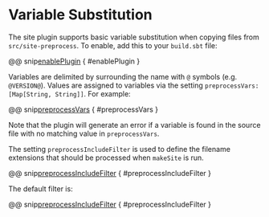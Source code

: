 # Variable Substitution

The site plugin supports basic variable substitution when copying files from `src/site-preprocess`. To enable, add this to your `build.sbt` file:

@@ snip[enablePlugin](../../sbt-test/preprocess/does-transform-variables/build.sbt) { #enablePlugin }

Variables are delimited by surrounding the name with `@` symbols (e.g. `@VERSION@`). Values are assigned to variables via the setting `preprocessVars: [Map[String, String]]`. For example:

@@ snip[preprocessVars](../../sbt-test/preprocess/does-transform-variables/build.sbt) { #preprocessVars }

Note that the plugin will generate an error if a variable is found in the source file with no matching value in `preprocessVars`.

The setting `preprocessIncludeFilter` is used to define the filename extensions that should be processed when `makeSite` is run.

@@ snip[preprocessIncludeFilter](../../sbt-test/preprocess/does-transform-variables/build.sbt) { #preprocessIncludeFilter }

The default filter is:

@@ snip[preprocessIncludeFilter](../scala/com/typesafe/sbt/site/preprocess/PreprocessPlugin.scala) { #preprocessIncludeFilter }
